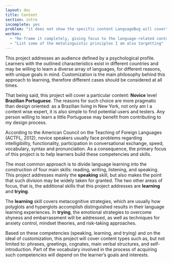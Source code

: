 ```yaml
---
layout: doc
title: Content
section: intro
incomplete: yes
problem: "it does not show the specific content LanguageBug will cover"
workon:
  - "Re-frame it completely, giving focus to the language-related content"
  - "List some of the metalinguistic principles I am also targetting"
---
```


This project addresses an audience defined by a psychological profile. Learners with the outlined characteristics exist in different countries and may be willing to learn a diverse array of languages, for different reasons, with unique goals in mind. Customization is the main philosophy behind this approach to learning, therefore different cases should be considered at all times.

That being said, this project will cover a particular content: **Novice** level **Brazilian Portuguese**. The reasons for such choice are more pragmatic than design oriented: as a Brazilian living in New York, not only am I a content wise expert, it is also simple to find potential users and testers. Any person willing to learn a little Portuguese may benefit from contributing to my design process.

According to the American Council on the Teaching of Foreign Languages (ACTFL, 2012), novice speakers usually face problems regarding intelligibility, functionality, participation in conversational exchange, speed, vocabulary, syntax and pronunciation. As a consequence, the primary focus of this project is to help learners build these competencies and skills.

The most common approach is to divide language learning into the construction of four main skills: reading, writing, listening, and speaking. This project addresses mainly the **speaking** skill, but also makes the point that such division may be widely taken for granted. The two other areas of focus, that is, the additional skills that this project addresses are **learning** and **trying**.

The **learning** skill covers metacognitive strategies, which are usually how polyglots and hyperglots accomplish distinguished results in their language learning experiences. In **trying**, the emotional strategies to overcome shyness and embarrassment will be addressed, as well as techniques for anxiety control, mindset theories, and risk-taking approaches.

Based on these competencies (speaking, learning, and trying) and on the ideal of customization, this project will cover content types such as, but not limited to: phrases, greetings, cognates, main verbal structures, and self-introduction. Part of the vocabulary involved in the process of acquiring such competencies will depend on the learner’s goals and interests.
